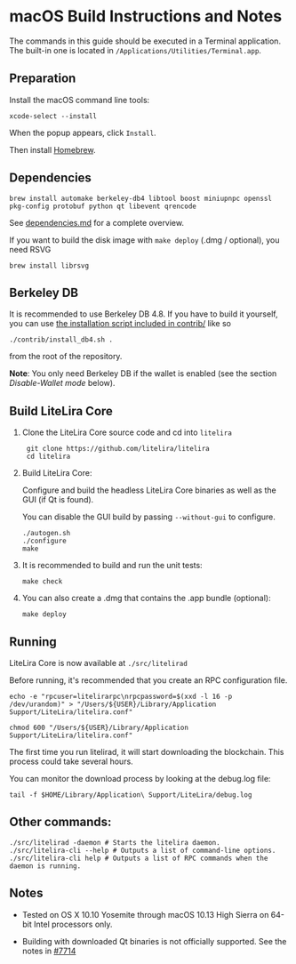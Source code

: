 macOS Build Instructions and Notes
====================================
The commands in this guide should be executed in a Terminal application.
The built-in one is located in `/Applications/Utilities/Terminal.app`.

Preparation
-----------
Install the macOS command line tools:

`xcode-select --install`

When the popup appears, click `Install`.

Then install [Homebrew](https://brew.sh).

Dependencies
----------------------

    brew install automake berkeley-db4 libtool boost miniupnpc openssl pkg-config protobuf python qt libevent qrencode

See [dependencies.md](dependencies.md) for a complete overview.

If you want to build the disk image with `make deploy` (.dmg / optional), you need RSVG

    brew install librsvg

Berkeley DB
-----------
It is recommended to use Berkeley DB 4.8. If you have to build it yourself,
you can use [the installation script included in contrib/](/contrib/install_db4.sh)
like so

```shell
./contrib/install_db4.sh .
```

from the root of the repository.

**Note**: You only need Berkeley DB if the wallet is enabled (see the section *Disable-Wallet mode* below).

Build LiteLira Core
------------------------

1. Clone the LiteLira Core source code and cd into `litelira`

        git clone https://github.com/litelira/litelira
        cd litelira

2.  Build LiteLira Core:

    Configure and build the headless LiteLira Core binaries as well as the GUI (if Qt is found).

    You can disable the GUI build by passing `--without-gui` to configure.

        ./autogen.sh
        ./configure
        make

3.  It is recommended to build and run the unit tests:

        make check

4.  You can also create a .dmg that contains the .app bundle (optional):

        make deploy

Running
-------

LiteLira Core is now available at `./src/litelirad`

Before running, it's recommended that you create an RPC configuration file.

    echo -e "rpcuser=litelirarpc\nrpcpassword=$(xxd -l 16 -p /dev/urandom)" > "/Users/${USER}/Library/Application Support/LiteLira/litelira.conf"

    chmod 600 "/Users/${USER}/Library/Application Support/LiteLira/litelira.conf"

The first time you run litelirad, it will start downloading the blockchain. This process could take several hours.

You can monitor the download process by looking at the debug.log file:

    tail -f $HOME/Library/Application\ Support/LiteLira/debug.log

Other commands:
-------

    ./src/litelirad -daemon # Starts the litelira daemon.
    ./src/litelira-cli --help # Outputs a list of command-line options.
    ./src/litelira-cli help # Outputs a list of RPC commands when the daemon is running.

Notes
-----

* Tested on OS X 10.10 Yosemite through macOS 10.13 High Sierra on 64-bit Intel processors only.

* Building with downloaded Qt binaries is not officially supported. See the notes in [#7714](https://github.com/litelira/litelira/issues/7714)
